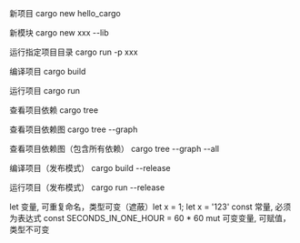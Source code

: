 新项目
cargo new hello_cargo

新模块
cargo new xxx --lib

运行指定项目目录
cargo run -p xxx

编译项目
cargo build

运行项目
cargo run

查看项目依赖
cargo tree

查看项目依赖图
cargo tree --graph

查看项目依赖图（包含所有依赖）
cargo tree --graph --all

编译项目（发布模式）
cargo build --release

运行项目（发布模式）
cargo run --release


let 变量, 可重复命名，类型可变（遮蔽）let x = 1; let x = '123'
const 常量, 必须为表达式 const SECONDS_IN_ONE_HOUR = 60 * 60
mut 可变变量, 可赋值，类型不可变
